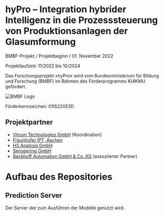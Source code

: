 # hyPro – Integration hybrider Intelligenz in die Prozesssteuerung von Produktionsanlagen der Glasumformung
BMBF-Projekt / Projektbeginn / 01. November 2022

Projektlaufzeit: 11/2022 bis 10/2024

Das Forschungsprojekt »hyPro« wird vom Bundesministerium für Bildung und Forschung (BMBF) im Rahmen des Förderprogramms KI4KMU gefördert.

![BMBF Logo](https://www.bmbf.de/SiteGlobals/Frontend/Images/icons/_common/logo.svg?__blob=normal&v=6)

Förderkennzeichen: 01IS22053D

## Projektpartner

* [Vitrum Technologies GmbH](https://www.vitrum-technologies.com/) (Koordination)
* [Fraunhofer IPT, Aachen](https://www.ipt.fraunhofer.de/en.html)
* [HS Analysis GmbH](https://hs-analysis.com/)
* [Senseering GmbH](https://senseering.de/)
* [Beckhoff Automation GmbH & Co. KG](https://www.beckhoff.com/) (assoziierter Partner)


# Aufbau des Repositories

## Prediction Server

Der Server der zum Ausführen der Modelle genutzt wird.

